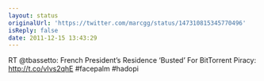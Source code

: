 ```yaml
---
layout: status
originalUrl: 'https://twitter.com/marcgg/status/147310815345770496'
isReply: false
date: 2011-12-15 13:43:29
---
```


RT @tbassetto: French President’s Residence ‘Busted’ For BitTorrent Piracy: http://t.co/vIvs2qhE #facepalm #hadopi
